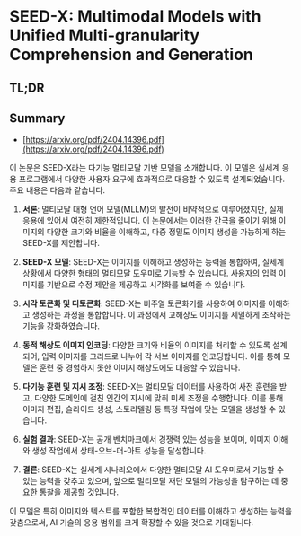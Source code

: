# SEED-X: Multimodal Models with Unified Multi-granularity Comprehension and Generation
## TL;DR
## Summary
- [https://arxiv.org/pdf/2404.14396.pdf](https://arxiv.org/pdf/2404.14396.pdf)

이 논문은 SEED-X라는 다기능 멀티모달 기반 모델을 소개합니다. 이 모델은 실세계 응용 프로그램에서 다양한 사용자 요구에 효과적으로 대응할 수 있도록 설계되었습니다. 주요 내용은 다음과 같습니다.

1. **서론**: 멀티모달 대형 언어 모델(MLLM)의 발전이 비약적으로 이루어졌지만, 실제 응용에 있어서 여전히 제한적입니다. 이 논문에서는 이러한 간극을 줄이기 위해 이미지의 다양한 크기와 비율을 이해하고, 다중 정밀도 이미지 생성을 가능하게 하는 SEED-X를 제안합니다.

2. **SEED-X 모델**: SEED-X는 이미지를 이해하고 생성하는 능력을 통합하여, 실세계 상황에서 다양한 형태의 멀티모달 도우미로 기능할 수 있습니다. 사용자의 입력 이미지를 기반으로 수정 제안을 제공하고 시각화를 보여줄 수 있습니다.

3. **시각 토큰화 및 디토큰화**: SEED-X는 비주얼 토큰화기를 사용하여 이미지를 이해하고 생성하는 과정을 통합합니다. 이 과정에서 고해상도 이미지를 세밀하게 조작하는 기능을 강화하였습니다.

4. **동적 해상도 이미지 인코딩**: 다양한 크기와 비율의 이미지를 처리할 수 있도록 설계되어, 입력 이미지를 그리드로 나누어 각 서브 이미지를 인코딩합니다. 이를 통해 모델은 훈련 중 경험하지 못한 이미지 해상도에도 대응할 수 있습니다.

5. **다기능 훈련 및 지시 조정**: SEED-X는 멀티모달 데이터를 사용하여 사전 훈련을 받고, 다양한 도메인에 걸친 인간의 지시에 맞춰 미세 조정을 수행합니다. 이를 통해 이미지 편집, 슬라이드 생성, 스토리텔링 등 특정 작업에 맞는 모델을 생성할 수 있습니다.

6. **실험 결과**: SEED-X는 공개 벤치마크에서 경쟁력 있는 성능을 보이며, 이미지 이해와 생성 작업에서 상태-오브-더-아트 성능을 달성합니다.

7. **결론**: SEED-X는 실세계 시나리오에서 다양한 멀티모달 AI 도우미로서 기능할 수 있는 능력을 갖추고 있으며, 앞으로 멀티모달 재단 모델의 가능성을 탐구하는 데 중요한 통찰을 제공할 것입니다.

이 모델은 특히 이미지와 텍스트를 포함한 복합적인 데이터를 이해하고 생성하는 능력을 갖춤으로써, AI 기술의 응용 범위를 크게 확장할 수 있을 것으로 기대됩니다.